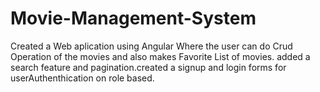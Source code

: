 # Movie-Management-System
Created a Web aplication using Angular Where the user can do Crud Operation of the movies and also makes Favorite List of movies. added a search feature and pagination.created a signup and login forms for userAuthenthication on role based.
